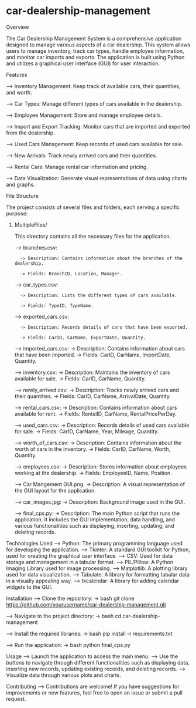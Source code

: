 # car-dealership-management

Overview
  
  The Car Dealership Management System is a comprehensive application designed to manage various aspects of a car dealership. This system allows users to manage inventory, track car types, handle employee information, and monitor car imports and exports. The application is built using Python and utilizes a graphical user interface (GUI) for user interaction.

Features

  --> Inventory Management: Keep track of available cars, their quantities, and worth.
  
  --> Car Types: Manage different types of cars available in the dealership.
  
  --> Employee Management: Store and manage employee details.
  
  --> Import and Export Tracking: Monitor cars that are imported and exported from the dealership.
  
  --> Used Cars Management: Keep records of used cars available for sale.
  
  --> New Arrivals: Track newly arrived cars and their quantities.
  
  --> Rental Cars: Manage rental car information and pricing.
  
  --> Data Visualization: Generate visual representations of data using charts and graphs.
  
  
File Structure

  The project consists of several files and folders, each serving a specific purpose:
  
  1. MultipleFiles/

     This directory contains all the necessary files for the application.
     
       --> branches.csv:
     
           -> Description: Contains information about the branches of the dealership.
     
           -> Fields: BranchID, Location, Manager.
     

       --> car_types.csv:
     
           -> Description: Lists the different types of cars available.
     
           -> Fields: TypeID, TypeName.
     

       --> exported_cars.csv:
     
           -> Description: Records details of cars that have been exported.
     
           -> Fields: CarID, CarName, ExportDate, Quantity.
     

       --> imported_cars.csv:
           -> Description: Contains information about cars that have been imported.
           -> Fields: CarID, CarName, ImportDate, Quantity.

       --> inventory.csv:
           -> Description: Maintains the inventory of cars available for sale.
           -> Fields: CarID, CarName, Quantity.

       --> newly_arrived.csv:
           -> Description: Tracks newly arrived cars and their quantities.
           -> Fields: CarID, CarName, ArrivalDate, Quantity.

       --> rental_cars.csv:
           -> Description: Contains information about cars available for rent.
           -> Fields: RentalID, CarName, RentalPricePerDay.

       --> used_cars.csv:
           -> Description: Records details of used cars available for sale.
           -> Fields: CarID, CarName, Year, Mileage, Quantity.

       --> worth_of_cars.csv:
           -> Description: Contains information about the worth of cars in the inventory.
           -> Fields: CarID, CarName, Worth, Quantity.

       --> employees.csv:
           -> Description: Stores information about employees working at the dealership.
           -> Fields: EmployeeID, Name, Position.

       --> Car Mangement GUI.png:
           -> Description: A visual representation of the GUI layout for the application.

       --> car_images.jpg:
           -> Description: Background image used in the GUI.

       --> final_cps.py:
           -> Description: The main Python script that runs the application. It includes the GUI implementation, data handling, and various functionalities such as displaying, inserting, updating, and deleting                              records.

Technologies Used
--> Python: The primary programming language used for developing the application.
--> Tkinter: A standard GUI toolkit for Python, used for creating the graphical user interface.
--> CSV: Used for data storage and management in a tabular format.
--> PIL/Pillow: A Python Imaging Library used for image processing.
--> Matplotlib: A plotting library used for data visualization.
--> Tabulate: A library for formatting tabular data in a visually appealing way.
--> tkcalendar: A library for adding calendar widgets to the GUI.

Installation
--> Clone the repository:
    -> bash
        git clone https://github.com/yourusername/car-dealership-management.git

--> Navigate to the project directory:
    -> bash
        cd car-dealership-management

--> Install the required libraries:
    -> bash
        pip install -r requirements.txt

--> Run the application:
    -> bash
        python final_cps.py

Usage
--> Launch the application to access the main menu.
--> Use the buttons to navigate through different functionalities such as displaying data, inserting new records, updating existing records, and deleting records.
--> Visualize data through various plots and charts.

Contributing
--> Contributions are welcome! If you have suggestions for improvements or new features, feel free to open an issue or submit a pull request.

